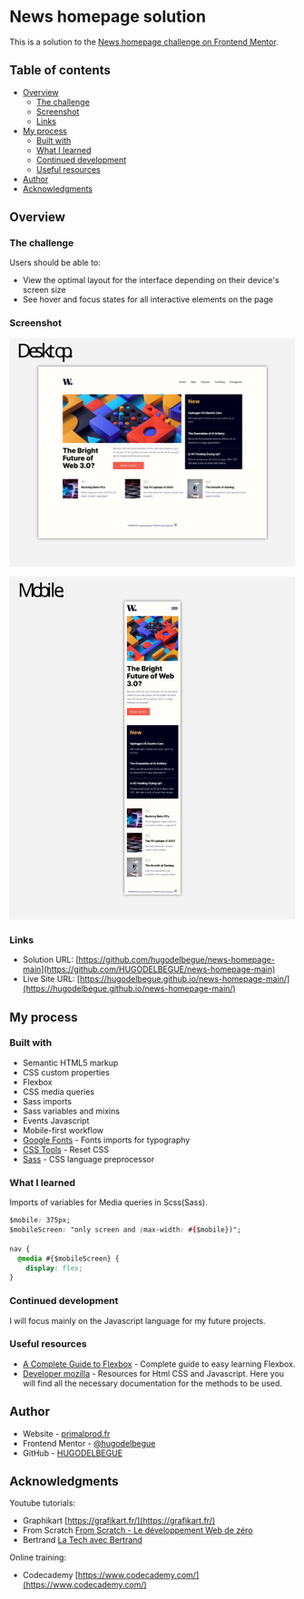 # News homepage solution

This is a solution to the [News homepage challenge on Frontend Mentor](https://www.frontendmentor.io/challenges/news-homepage-H6SWTa1MFl).

## Table of contents

- [Overview](#overview)
  - [The challenge](#the-challenge)
  - [Screenshot](#screenshot)
  - [Links](#links)
- [My process](#my-process)
  - [Built with](#built-with)
  - [What I learned](#what-i-learned)
  - [Continued development](#continued-development)
  - [Useful resources](#useful-resources)
- [Author](#author)
- [Acknowledgments](#acknowledgments)

## Overview

### The challenge

Users should be able to:

- View the optimal layout for the interface depending on their device's screen size
- See hover and focus states for all interactive elements on the page

### Screenshot

![](./design/preview_desktop.svg)

![](./design/preview_mobile.svg)

### Links

- Solution URL: [https://github.com/hugodelbegue/news-homepage-main](https://github.com/HUGODELBEGUE/news-homepage-main)
- Live Site URL: [https://hugodelbegue.github.io/news-homepage-main/](https://hugodelbegue.github.io/news-homepage-main/)

## My process

### Built with

- Semantic HTML5 markup
- CSS custom properties
- Flexbox
- CSS media queries
- Sass imports
- Sass variables and mixins
- Events Javascript
- Mobile-first workflow
- [Google Fonts](https://fonts.google.com/) - Fonts imports for typography
- [CSS Tools](https://meyerweb.com/eric/tools/css/reset/) - Reset CSS
- [Sass](https://sass-lang.com/) - CSS language preprocessor

### What I learned

Imports of variables for Media queries in Scss(Sass).

```css
$mobile: 375px;
$mobileScreen: "only screen and (max-width: #{$mobile})";

nav {
  @media #{$mobileScreen} {
    display: flex;
}
```

### Continued development

I will focus mainly on the Javascript language for my future projects.

### Useful resources

- [A Complete Guide to Flexbox](https://css-tricks.com/snippets/css/a-guide-to-flexbox/) - Complete guide to easy learning Flexbox.
- [Developer mozilla](https://developer.mozilla.org/fr/) - Resources for Html CSS and Javascript. Here you will find all the necessary documentation for the methods to be used.

## Author

- Website - [primalprod.fr](https://primalprod.fr/)
- Frontend Mentor - [@hugodelbegue](https://www.frontendmentor.io/profile/HUGODELBEGUE)
- GitHub - [HUGODELBEGUE](https://github.com/HUGODELBEGUE)

## Acknowledgments

Youtube tutorials:

- Graphikart [https://grafikart.fr/](https://grafikart.fr/)
- From Scratch [From Scratch - Le développement Web de zéro](https://www.youtube.com/@FromScratchDeveloppementWeb/featured)
- Bertrand [La Tech avec Bertrand](https://www.youtube.com/@TechAvecBertrand)

Online training:

- Codecademy [https://www.codecademy.com/](https://www.codecademy.com/)
